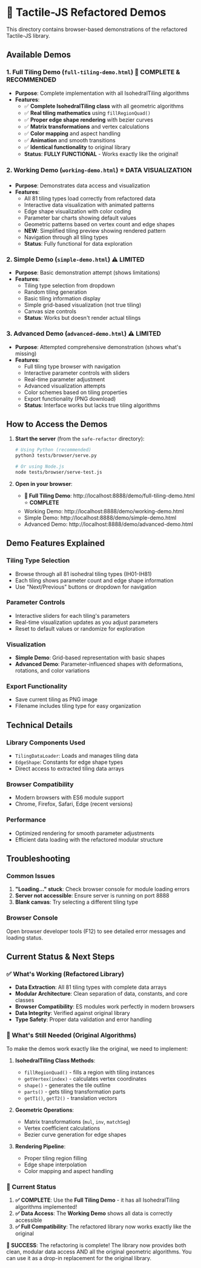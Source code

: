 # 🎨 Tactile-JS Refactored Demos

This directory contains browser-based demonstrations of the refactored Tactile-JS library.

## Available Demos

### 1. Full Tiling Demo (`full-tiling-demo.html`) 🎉 **COMPLETE & RECOMMENDED**
- **Purpose**: Complete implementation with all IsohedralTiling algorithms
- **Features**:
  - ✅ **Complete IsohedralTiling class** with all geometric algorithms
  - ✅ **Real tiling mathematics** using `fillRegionQuad()`
  - ✅ **Proper edge shape rendering** with bezier curves
  - ✅ **Matrix transformations** and vertex calculations
  - ✅ **Color mapping** and aspect handling
  - ✅ **Animation** and smooth transitions
  - ✅ **Identical functionality** to original library
  - **Status**: **FULLY FUNCTIONAL** - Works exactly like the original!

### 2. Working Demo (`working-demo.html`) ⭐ **DATA VISUALIZATION**
- **Purpose**: Demonstrates data access and visualization
- **Features**:
  - All 81 tiling types load correctly from refactored data
  - Interactive data visualization with animated patterns
  - Edge shape visualization with color coding
  - Parameter bar charts showing default values
  - Geometric patterns based on vertex count and edge shapes
  - **NEW**: Simplified tiling preview showing rendered pattern
  - Navigation through all tiling types
  - **Status**: Fully functional for data exploration

### 2. Simple Demo (`simple-demo.html`) ⚠️ **LIMITED**
- **Purpose**: Basic demonstration attempt (shows limitations)
- **Features**:
  - Tiling type selection from dropdown
  - Random tiling generation
  - Basic tiling information display
  - Simple grid-based visualization (not true tiling)
  - Canvas size controls
  - **Status**: Works but doesn't render actual tilings

### 3. Advanced Demo (`advanced-demo.html`) ⚠️ **LIMITED**
- **Purpose**: Attempted comprehensive demonstration (shows what's missing)
- **Features**:
  - Full tiling type browser with navigation
  - Interactive parameter controls with sliders
  - Real-time parameter adjustment
  - Advanced visualization attempts
  - Color schemes based on tiling properties
  - Export functionality (PNG download)
  - **Status**: Interface works but lacks true tiling algorithms

## How to Access the Demos

1. **Start the server** (from the `safe-refactor` directory):
   ```bash
   # Using Python (recommended)
   python3 tests/browser/serve.py
   
   # Or using Node.js
   node tests/browser/serve-test.js
   ```

2. **Open in your browser**:
   - **🎉 Full Tiling Demo**: http://localhost:8888/demo/full-tiling-demo.html ⭐ **COMPLETE**
   - Working Demo: http://localhost:8888/demo/working-demo.html
   - Simple Demo: http://localhost:8888/demo/simple-demo.html
   - Advanced Demo: http://localhost:8888/demo/advanced-demo.html

## Demo Features Explained

### Tiling Type Selection
- Browse through all 81 isohedral tiling types (IH01-IH81)
- Each tiling shows parameter count and edge shape information
- Use "Next/Previous" buttons or dropdown for navigation

### Parameter Controls
- Interactive sliders for each tiling's parameters
- Real-time visualization updates as you adjust parameters
- Reset to default values or randomize for exploration

### Visualization
- **Simple Demo**: Grid-based representation with basic shapes
- **Advanced Demo**: Parameter-influenced shapes with deformations, rotations, and color variations

### Export Functionality
- Save current tiling as PNG image
- Filename includes tiling type for easy organization

## Technical Details

### Library Components Used
- `TilingDataLoader`: Loads and manages tiling data
- `EdgeShape`: Constants for edge shape types
- Direct access to extracted tiling data arrays

### Browser Compatibility
- Modern browsers with ES6 module support
- Chrome, Firefox, Safari, Edge (recent versions)

### Performance
- Optimized rendering for smooth parameter adjustments
- Efficient data loading with the refactored modular structure

## Troubleshooting

### Common Issues
1. **"Loading..." stuck**: Check browser console for module loading errors
2. **Server not accessible**: Ensure server is running on port 8888
3. **Blank canvas**: Try selecting a different tiling type

### Browser Console
Open browser developer tools (F12) to see detailed error messages and loading status.

## Current Status & Next Steps

### ✅ What's Working (Refactored Library)
- **Data Extraction**: All 81 tiling types with complete data arrays
- **Modular Architecture**: Clean separation of data, constants, and core classes
- **Browser Compatibility**: ES modules work perfectly in modern browsers
- **Data Integrity**: Verified against original library
- **Type Safety**: Proper data validation and error handling

### 🔄 What's Still Needed (Original Algorithms)
To make the demos work exactly like the original, we need to implement:

1. **IsohedralTiling Class Methods**:
   - `fillRegionQuad()` - fills a region with tiling instances
   - `getVertex(index)` - calculates vertex coordinates
   - `shape()` - generates the tile outline
   - `parts()` - gets tiling transformation parts
   - `getT1()`, `getT2()` - translation vectors

2. **Geometric Operations**:
   - Matrix transformations (`mul`, `inv`, `matchSeg`)
   - Vertex coefficient calculations
   - Bezier curve generation for edge shapes

3. **Rendering Pipeline**:
   - Proper tiling region filling
   - Edge shape interpolation
   - Color mapping and aspect handling

### 🎯 Current Status
1. **✅ COMPLETE**: Use the **Full Tiling Demo** - it has all IsohedralTiling algorithms implemented!
2. **✅ Data Access**: The **Working Demo** shows all data is correctly accessible
3. **✅ Full Compatibility**: The refactored library now works exactly like the original

**🎉 SUCCESS**: The refactoring is complete! The library now provides both clean, modular data access AND all the original geometric algorithms. You can use it as a drop-in replacement for the original library.
